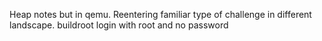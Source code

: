 Heap notes but in qemu. Reentering familiar type of challenge in different landscape.
buildroot login with root and no password
